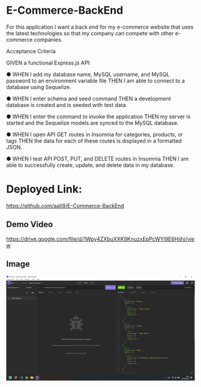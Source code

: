 # E-Commerce-BackEnd

For this application I want a back end for my e-commerce website that uses the latest technologies
so that my company can compete with other e-commerce companies.

Acceptance Criteria

GIVEN a functional Express.js API:

● WHEN I add my database name, MySQL username, and MySQL password to an environment variable file THEN I am able to connect to a database using Sequelize.

● WHEN I enter schema and seed command THEN a development database is created and is seeded with test data.

● WHEN I enter the command to invoke the application THEN my server is started and the Sequelize models are synced to the MySQL database.

● WHEN I open API GET routes in Insomnia for categories, products, or tags THEN the data for each of these routes is displayed in a formatted JSON.

● WHEN I test API POST, PUT, and DELETE routes in Insomnia THEN I am able to successfully create, update, and delete data in my database.

# Deployed Link:

https://github.com/aali9/E-Commerce-BackEnd

## Demo Video 

https://drive.google.com/file/d/1Wpv4ZXbuXXK9KnuzxEpPcWYi9E6Hijhj/view

## Image 


![alt text](/Assets/images/Picture1.png)